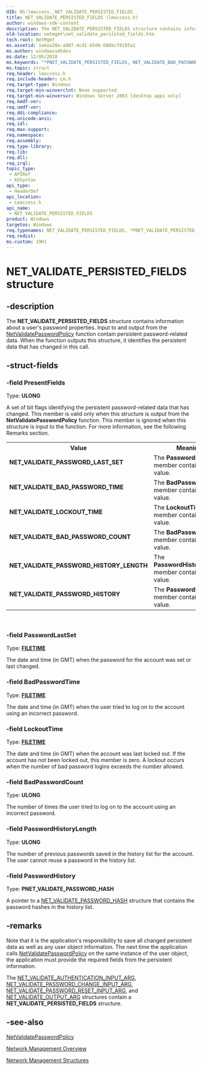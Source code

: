 ```yaml
---
UID: NS:lmaccess._NET_VALIDATE_PERSISTED_FIELDS
title: NET_VALIDATE_PERSISTED_FIELDS (lmaccess.h)
author: windows-sdk-content
description: The NET_VALIDATE_PERSISTED_FIELDS structure contains information about a user's password properties.
old-location: netmgmt\net_validate_persisted_fields.htm
tech.root: NetMgmt
ms.assetid: 1e6ea28a-a007-4cd1-b5d6-686bcf019fa1
ms.author: windowssdkdev
ms.date: 12/05/2018
ms.keywords: "*PNET_VALIDATE_PERSISTED_FIELDS, NET_VALIDATE_BAD_PASSWORD_COUNT, NET_VALIDATE_BAD_PASSWORD_TIME, NET_VALIDATE_LOCKOUT_TIME, NET_VALIDATE_PASSWORD_HISTORY, NET_VALIDATE_PASSWORD_HISTORY_LENGTH, NET_VALIDATE_PASSWORD_LAST_SET, NET_VALIDATE_PERSISTED_FIELDS, NET_VALIDATE_PERSISTED_FIELDS structure [Network Management], PNET_VALIDATE_PERSISTED_FIELDS, PNET_VALIDATE_PERSISTED_FIELDS structure pointer [Network Management], lmaccess/NET_VALIDATE_PERSISTED_FIELDS, lmaccess/PNET_VALIDATE_PERSISTED_FIELDS, netmgmt.net_validate_persisted_fields"
ms.topic: struct
req.header: lmaccess.h
req.include-header: Lm.h
req.target-type: Windows
req.target-min-winverclnt: None supported
req.target-min-winversvr: Windows Server 2003 [desktop apps only]
req.kmdf-ver: 
req.umdf-ver: 
req.ddi-compliance: 
req.unicode-ansi: 
req.idl: 
req.max-support: 
req.namespace: 
req.assembly: 
req.type-library: 
req.lib: 
req.dll: 
req.irql: 
topic_type:
 - APIRef
 - kbSyntax
api_type:
 - HeaderDef
api_location:
 - Lmaccess.h
api_name:
 - NET_VALIDATE_PERSISTED_FIELDS
product: Windows
targetos: Windows
req.typenames: NET_VALIDATE_PERSISTED_FIELDS, *PNET_VALIDATE_PERSISTED_FIELDS
req.redist: 
ms.custom: 19H1
---
```


# NET_VALIDATE_PERSISTED_FIELDS structure


## -description


The <b>NET_VALIDATE_PERSISTED_FIELDS</b> structure contains information about a user's password properties. Input to and output from the <a href="https://docs.microsoft.com/windows/desktop/api/lmaccess/nf-lmaccess-netvalidatepasswordpolicy">NetValidatePasswordPolicy</a> function contain persistent password-related data. When the function outputs this structure, it identifies the persistent data that has changed in this call.


## -struct-fields




### -field PresentFields

Type: <b>ULONG</b>

A set of bit flags identifying the persistent password-related data that has changed. This member is valid only when this structure is output from the <b>NetValidatePasswordPolicy</b> function. This member is ignored when this structure is input to the function. For more information, see the following Remarks section.

<table>
<tr>
<th>Value</th>
<th>Meaning</th>
</tr>
<tr>
<td width="40%"><a id="NET_VALIDATE_PASSWORD_LAST_SET"></a><a id="net_validate_password_last_set"></a><dl>
<dt><b>NET_VALIDATE_PASSWORD_LAST_SET</b></dt>
</dl>
</td>
<td width="60%">
The <b>PasswordLastSet</b> member contains a new value.

</td>
</tr>
<tr>
<td width="40%"><a id="NET_VALIDATE_BAD_PASSWORD_TIME"></a><a id="net_validate_bad_password_time"></a><dl>
<dt><b>NET_VALIDATE_BAD_PASSWORD_TIME</b></dt>
</dl>
</td>
<td width="60%">
The <b>BadPasswordTime</b> member contains a new value.

</td>
</tr>
<tr>
<td width="40%"><a id="NET_VALIDATE_LOCKOUT_TIME"></a><a id="net_validate_lockout_time"></a><dl>
<dt><b>NET_VALIDATE_LOCKOUT_TIME</b></dt>
</dl>
</td>
<td width="60%">
The <b>LockoutTime</b> member contains a new value.

</td>
</tr>
<tr>
<td width="40%"><a id="NET_VALIDATE_BAD_PASSWORD_COUNT"></a><a id="net_validate_bad_password_count"></a><dl>
<dt><b>NET_VALIDATE_BAD_PASSWORD_COUNT</b></dt>
</dl>
</td>
<td width="60%">
The <b>BadPasswordCount</b> member contains a new value.

</td>
</tr>
<tr>
<td width="40%"><a id="NET_VALIDATE_PASSWORD_HISTORY_LENGTH"></a><a id="net_validate_password_history_length"></a><dl>
<dt><b>NET_VALIDATE_PASSWORD_HISTORY_LENGTH</b></dt>
</dl>
</td>
<td width="60%">
The <b>PasswordHistoryLength</b> member contains a new value.

</td>
</tr>
<tr>
<td width="40%"><a id="NET_VALIDATE_PASSWORD_HISTORY"></a><a id="net_validate_password_history"></a><dl>
<dt><b>NET_VALIDATE_PASSWORD_HISTORY</b></dt>
</dl>
</td>
<td width="60%">
The <b>PasswordHistory</b> member contains a new value.

</td>
</tr>
</table>
 


### -field PasswordLastSet

Type: <b><a href="https://docs.microsoft.com/windows/desktop/api/minwinbase/ns-minwinbase-filetime">FILETIME</a></b>

The date and time (in GMT) when the password for the account was set or last changed.


### -field BadPasswordTime

Type: <b><a href="https://docs.microsoft.com/windows/desktop/api/minwinbase/ns-minwinbase-filetime">FILETIME</a></b>

The date and time (in GMT) when the user tried to log on to the account using an incorrect password.


### -field LockoutTime

Type: <b><a href="https://docs.microsoft.com/windows/desktop/api/minwinbase/ns-minwinbase-filetime">FILETIME</a></b>

The date and time (in GMT) when the account was last locked out. If the account has not been locked out, this member is zero. A lockout occurs when the number of bad password logins exceeds the number allowed.


### -field BadPasswordCount

Type: <b>ULONG</b>

The number of times the user tried to log on to the account using an incorrect password.


### -field PasswordHistoryLength

Type: <b>ULONG</b>

The number of previous passwords saved in the history list for the account. The user cannot reuse a password in the history list.


### -field PasswordHistory

Type: <b>PNET_VALIDATE_PASSWORD_HASH</b>

A pointer to a <a href="https://docs.microsoft.com/windows/desktop/api/lmaccess/ns-lmaccess-_net_validate_password_hash">NET_VALIDATE_PASSWORD_HASH</a> structure that contains the password hashes in the history list.


## -remarks



Note that it is the application's responsibility to save all changed persistent data as well as any user object information. The next time the application calls <a href="https://docs.microsoft.com/windows/desktop/api/lmaccess/nf-lmaccess-netvalidatepasswordpolicy">NetValidatePasswordPolicy</a> on the same instance of the user object, the application must provide the required fields from the persistent information.

The <a href="https://docs.microsoft.com/windows/desktop/api/lmaccess/ns-lmaccess-_net_validate_authentication_input_arg">NET_VALIDATE_AUTHENTICATION_INPUT_ARG</a>, <a href="https://docs.microsoft.com/windows/desktop/api/lmaccess/ns-lmaccess-_net_validate_password_change_input_arg">NET_VALIDATE_PASSWORD_CHANGE_INPUT_ARG</a>, <a href="https://docs.microsoft.com/windows/desktop/api/lmaccess/ns-lmaccess-_net_validate_password_reset_input_arg">NET_VALIDATE_PASSWORD_RESET_INPUT_ARG</a>, and <a href="https://docs.microsoft.com/windows/desktop/api/lmaccess/ns-lmaccess-_net_validate_output_arg">NET_VALIDATE_OUTPUT_ARG</a> structures contain a <b>NET_VALIDATE_PERSISTED_FIELDS</b> structure.




## -see-also




<a href="https://docs.microsoft.com/windows/desktop/api/lmaccess/nf-lmaccess-netvalidatepasswordpolicy">NetValidatePasswordPolicy</a>



<a href="https://docs.microsoft.com/windows/desktop/NetMgmt/network-management">Network Management Overview</a>



<a href="https://docs.microsoft.com/windows/desktop/NetMgmt/network-management-structures">Network Management Structures</a>
 

 

